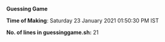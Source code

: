 **Guessing Game**

**Time of Making**: Saturday 23 January 2021 01:50:30 PM IST

**No. of lines in guessinggame.sh:** 21

